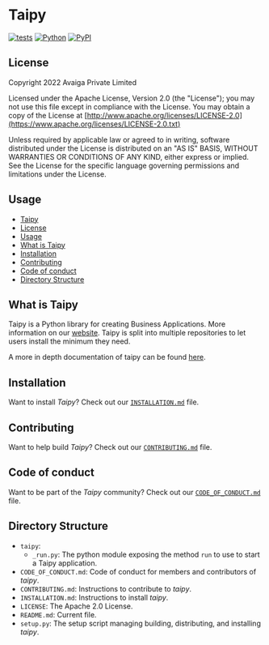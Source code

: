 # Taipy
[![tests](https://github.com/Avaiga/taipy-core/actions/workflows/tests.yml/badge.svg)](https://github.com/Avaiga/taipy/actions/workflows/tests.yml)
[![Python](https://img.shields.io/pypi/pyversions/taipy)](https://pypi.org/project/taipy)
[![PyPI](https://img.shields.io/pypi/v/taipy.svg?label=pip&logo=PyPI&logoColor=white)](https://pypi.org/project/taipy)

## License
Copyright 2022 Avaiga Private Limited

Licensed under the Apache License, Version 2.0 (the "License"); you may not use this file except in compliance with
the License. You may obtain a copy of the License at
[http://www.apache.org/licenses/LICENSE-2.0](https://www.apache.org/licenses/LICENSE-2.0.txt)

Unless required by applicable law or agreed to in writing, software distributed under the License is distributed on
an "AS IS" BASIS, WITHOUT WARRANTIES OR CONDITIONS OF ANY KIND, either express or implied. See the License for the
specific language governing permissions and limitations under the License.

## Usage
  - [Taipy](#taipy)
  - [License](#license)
  - [Usage](#usage)
  - [What is Taipy](#what-is-taipy)
  - [Installation](#installation)
  - [Contributing](#contributing)
  - [Code of conduct](#code-of-conduct)
  - [Directory Structure](#directory-structure)
## What is Taipy

Taipy is a Python library for creating Business Applications. More information on our [website](https://www.taipy.io).
Taipy is split into multiple repositories to let users install the minimum they need.

A more in depth documentation of taipy can be found [here](https://docs.taipy.io).

## Installation

Want to install _Taipy_? Check out our [`INSTALLATION.md`](INSTALLATION.md) file.

## Contributing

Want to help build _Taipy_? Check out our [`CONTRIBUTING.md`](CONTRIBUTING.md) file.

## Code of conduct

Want to be part of the _Taipy_ community? Check out our [`CODE_OF_CONDUCT.md`](CODE_OF_CONDUCT.md) file.

## Directory Structure

- `taipy`:
    - `_run.py`: The python module exposing the method `run` to use to start a Taipy application.
- `CODE_OF_CONDUCT.md`: Code of conduct for members and contributors of _taipy_.
- `CONTRIBUTING.md`: Instructions to contribute to _taipy_.
- `INSTALLATION.md`: Instructions to install _taipy_.
- `LICENSE`: The Apache 2.0 License.
- `README.md`: Current file.
- `setup.py`: The setup script managing building, distributing, and installing _taipy_.
